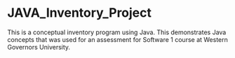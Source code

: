 # JAVA_Inventory_Project
This is a conceptual inventory program using Java. This demonstrates Java concepts that was used for an assessment for Software 1 course at Western Governors University.
